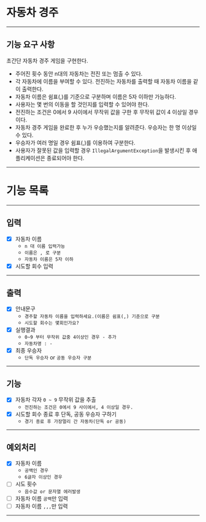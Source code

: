 # 자동차 경주

---

## 기능 요구 사항

초간단 자동차 경주 게임을 구현한다.

- 주어진 횟수 동안 n대의 자동차는 전진 또는 멈출 수 있다.
- 각 자동차에 이름을 부여할 수 있다. 전진하는 자동차를 출력할 때 자동차 이름을 같이 출력한다.
- 자동차 이름은 쉼표(,)를 기준으로 구분하며 이름은 5자 이하만 가능하다.
- 사용자는 몇 번의 이동을 할 것인지를 입력할 수 있어야 한다.
- 전진하는 조건은 0에서 9 사이에서 무작위 값을 구한 후 무작위 값이 4 이상일 경우이다.
- 자동차 경주 게임을 완료한 후 누가 우승했는지를 알려준다. 우승자는 한 명 이상일 수 있다.
- 우승자가 여러 명일 경우 쉼표(,)를 이용하여 구분한다.
- 사용자가 잘못된 값을 입력할 경우 `IllegalArgumentException`을 발생시킨 후 애플리케이션은 종료되어야 한다.

---

# 기능 목록

---

## 입력

- [x] 자동차 이름
  - `n 대 이름 입력가능`
  - `이름은 , 로 구분`
  - `자동차 이름은 5자 이하`
- [x] 시도할 회수 입력

 ---

## 출력

- [x] 안내문구
    - `경주할 자동차 이름을 입력하세요.(이름은 쉼표(,) 기준으로 구분`
    - `시도할 회수는 몇회인가요?`
- [x] 실행결과
    - `0~9 부터 무작위 값중 4이상인 경우 - 추가`
    - `자동차명 : -` 
- [x] 최종 우승자
    - `단독 우승자` or `공동 우승자 구분`
---

## 기능

- [x] 자동차 각자 `0 ~ 9` 무작위 값을 추출
    - `전진하는 조건은 0에서 9 사이에서, 4 이상일 경우.`
- [x] 시도할 회수 종료 후 단독, 공동 우승자 구하기
    - `경기 종료 후 가장멀리 간 자동차(단독 or 공동)`

---

## 예외처리

- [x] 자동차 이름
    - `공백인 경우`
    - `6글자 이상인 경우`
- [ ] 시도 횟수
    - `음수값 or 문자열 에러발생`
- [ ] 자동차 이름 `공백`만 입력
- [ ] 자동차 이름 `,,,`만 입력

---

